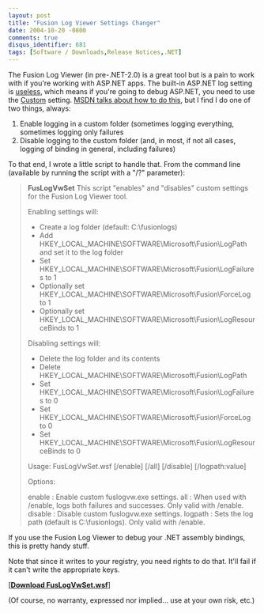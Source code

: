 ```yaml
---
layout: post
title: "Fusion Log Viewer Settings Changer"
date: 2004-10-20 -0800
comments: true
disqus_identifier: 681
tags: [Software / Downloads,Release Notices,.NET]
---
```

The Fusion Log Viewer (in pre-.NET-2.0) is a great tool but is a pain to
work with if you're working with ASP.NET apps. The built-in ASP.NET log
setting is
[useless](http://blogs.msdn.com/junfeng/archive/2004/02/14/72912.aspx),
which means if you're going to debug ASP.NET, you need to use the
[Custom](http://blogs.msdn.com/suzcook/archive/2003/05/29/57120.aspx)
setting. [MSDN talks about how to do
this](http://msdn.microsoft.com/library/default.asp?url=/library/en-us/cptools/html/cpgrffusionlogviewerfuslogvwexe.asp),
but I find I do one of two things, always:
 
1.  Enable logging in a custom folder (sometimes logging everything,
    sometimes logging only failures
2.  Disable logging to the custom folder (and, in most, if not all
    cases, logging of binding in general, including failures)


 
 To that end, I wrote a little script to handle that. From the command
line (available by running the script with a "/?" parameter):
> **FusLogVwSet**
>  This script "enables" and "disables" custom settings for the Fusion
> Log Viewer tool.
>  
>  Enabling settings will:
>
> -   Create a log folder (default: C:\\fusionlogs)
> -   Add HKEY\_LOCAL\_MACHINE\\SOFTWARE\\Microsoft\\Fusion\\LogPath and
>     set it to the log folder
> -   Set HKEY\_LOCAL\_MACHINE\\SOFTWARE\\Microsoft\\Fusion\\LogFailures
>     to 1
> -   Optionally set
>     HKEY\_LOCAL\_MACHINE\\SOFTWARE\\Microsoft\\Fusion\\ForceLog to 1
> -   Optionally set
>     HKEY\_LOCAL\_MACHINE\\SOFTWARE\\Microsoft\\Fusion\\LogResourceBinds
>     to 1
>
> 
>  Disabling settings will:
>
> -   Delete the log folder and its contents
> -   Delete HKEY\_LOCAL\_MACHINE\\SOFTWARE\\Microsoft\\Fusion\\LogPath
> -   Set HKEY\_LOCAL\_MACHINE\\SOFTWARE\\Microsoft\\Fusion\\LogFailures
>     to 0
> -   Set HKEY\_LOCAL\_MACHINE\\SOFTWARE\\Microsoft\\Fusion\\ForceLog to
>     0
> -   Set
>     HKEY\_LOCAL\_MACHINE\\SOFTWARE\\Microsoft\\Fusion\\LogResourceBinds
>     to 0
>
> 
>  Usage: FusLogVwSet.wsf [/enable] [/all] [/disable] [/logpath:value]
>  
>  Options:
>  
>  enable : Enable custom fuslogvw.exe settings.
>  all : When used with /enable, logs both failures and successes. Only
> valid with /enable.
>  disable : Disable custom fuslogvw.exe settings.
>  logpath : Sets the log path (default is C:\\fusionlogs). Only valid
> with /enable.


 If you use the Fusion Log Viewer to debug your .NET assembly bindings,
this is pretty handy stuff.
 
 Note that since it writes to your registry, you need rights to do that.
It'll fail if it can't write the appropriate keys.
 
 [**[Download
FusLogVwSet.wsf](https://onedrive.live.com/redir?resid=C2CB832A5EC9B707!45406&authkey=!AFKLuFqmu16o_iU&ithint=file%2ctxt)**]
 
 (Of course, no warranty, expressed nor implied... use at your own risk,
etc.)

